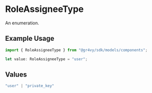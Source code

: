 # RoleAssigneeType

An enumeration.

## Example Usage

```typescript
import { RoleAssigneeType } from "@gr4vy/sdk/models/components";

let value: RoleAssigneeType = "user";
```

## Values

```typescript
"user" | "private_key"
```